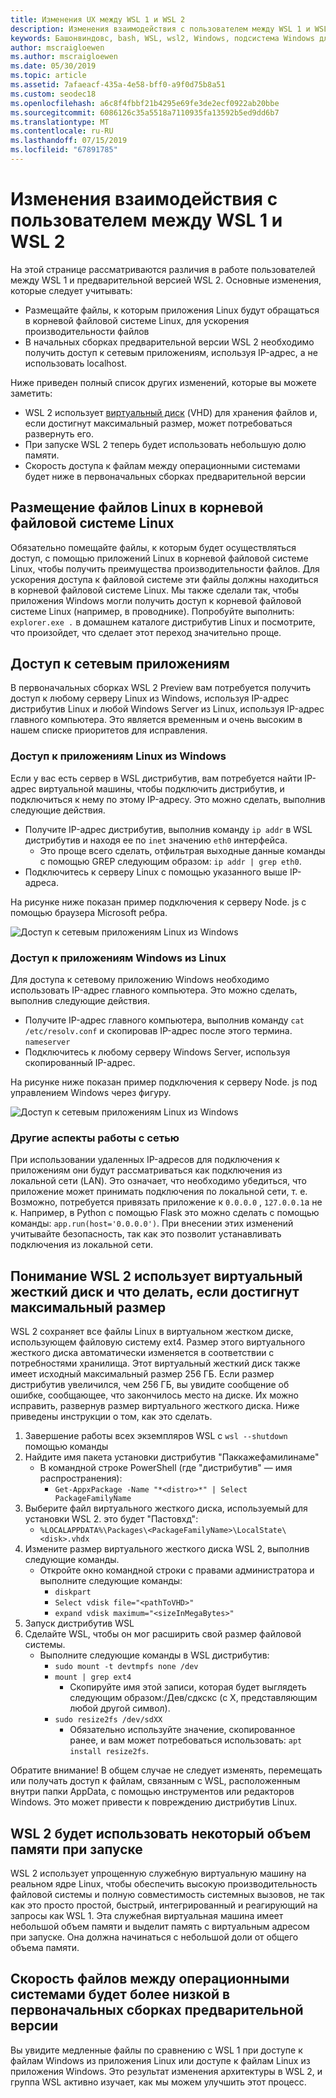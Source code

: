 ```yaml
---
title: Изменения UX между WSL 1 и WSL 2
description: Изменения взаимодействия с пользователем между WSL 1 и WSL 2
keywords: Башонвиндовс, bash, WSL, wsl2, Windows, подсистема Windows для Linux, виндовссубсистем, Ubuntu, Debian, SUSE, Windows 10
author: mscraigloewen
ms.author: mscraigloewen
ms.date: 05/30/2019
ms.topic: article
ms.assetid: 7afaeacf-435a-4e58-bff0-a9f0d75b8a51
ms.custom: seodec18
ms.openlocfilehash: a6c8f4fbbf21b4295e69fe3de2ecf0922ab20bbe
ms.sourcegitcommit: 6086126c35a5518a7110935fa13592b5ed9dd6b7
ms.translationtype: MT
ms.contentlocale: ru-RU
ms.lasthandoff: 07/15/2019
ms.locfileid: "67891785"
---
```

# <a name="user-experience-changes-between-wsl-1-and-wsl-2"></a>Изменения взаимодействия с пользователем между WSL 1 и WSL 2

На этой странице рассматриваются различия в работе пользователей между WSL 1 и предварительной версией WSL 2. Основные изменения, которые следует учитывать:

- Размещайте файлы, к которым приложения Linux будут обращаться в корневой файловой системе Linux, для ускорения производительности файлов
- В начальных сборках предварительной версии WSL 2 необходимо получить доступ к сетевым приложениям, используя IP-адрес, а не использовать localhost.

Ниже приведен полный список других изменений, которые вы можете заметить:

- WSL 2 использует [виртуальный диск](https://en.wikipedia.org/wiki/VHD_(file_format)) (VHD) для хранения файлов и, если достигнут максимальный размер, может потребоваться развернуть его.
- При запуске WSL 2 теперь будет использовать небольшую долю памяти.
- Скорость доступа к файлам между операционными системами будет ниже в первоначальных сборках предварительной версии

## <a name="place-your-linux-files-in-your-linux-root-file-system"></a>Размещение файлов Linux в корневой файловой системе Linux
Обязательно помещайте файлы, к которым будет осуществляться доступ, с помощью приложений Linux в корневой файловой системе Linux, чтобы получить преимущества производительности файлов. Для ускорения доступа к файловой системе эти файлы должны находиться в корневой файловой системе Linux. Мы также сделали так, чтобы приложения Windows могли получить доступ к корневой файловой системе Linux (например, в проводнике). Попробуйте выполнить: `explorer.exe .` в домашнем каталоге дистрибутив Linux и посмотрите, что произойдет, что сделает этот переход значительно проще. 

## <a name="accessing-network-applications"></a>Доступ к сетевым приложениям
В первоначальных сборках WSL 2 Preview вам потребуется получить доступ к любому серверу Linux из Windows, используя IP-адрес дистрибутив Linux и любой Windows Server из Linux, используя IP-адрес главного компьютера. Это является временным и очень высоким в нашем списке приоритетов для исправления.

### <a name="accessing-linux-applications-from-windows"></a>Доступ к приложениям Linux из Windows
Если у вас есть сервер в WSL дистрибутив, вам потребуется найти IP-адрес виртуальной машины, чтобы подключить дистрибутив, и подключиться к нему по этому IP-адресу. Это можно сделать, выполнив следующие действия.

- Получите IP-адрес дистрибутив, выполнив команду `ip addr` в WSL дистрибутив и находя ее по `inet` значению `eth0` интерфейса.
   - Это проще всего сделать, отфильтрая выходные данные команды с помощью GREP следующим образом: `ip addr | grep eth0`.
- Подключитесь к серверу Linux с помощью указанного выше IP-адреса.

На рисунке ниже показан пример подключения к серверу Node. js с помощью браузера Microsoft ребра.

![Доступ к сетевым приложениям Linux из Windows](media/wsl2-network-w2l.jpg)

### <a name="accessing-windows-applications-from-linux"></a>Доступ к приложениям Windows из Linux
Для доступа к сетевому приложению Windows необходимо использовать IP-адрес главного компьютера. Это можно сделать, выполнив следующие действия.

- Получите IP-адрес главного компьютера, выполнив команду `cat /etc/resolv.conf` и скопировав IP-адрес после этого термина. `nameserver` 
- Подключитесь к любому серверу Windows Server, используя скопированный IP-адрес.

На рисунке ниже показан пример подключения к серверу Node. js под управлением Windows через фигуру. 

![Доступ к сетевым приложениям Linux из Windows](media/wsl2-network-l2w.png)

### <a name="other-networking-considerations"></a>Другие аспекты работы с сетью

При использовании удаленных IP-адресов для подключения к приложениям они будут рассматриваться как подключения из локальной сети (LAN). Это означает, что необходимо убедиться, что приложение может принимать подключения по локальной сети, т. е. Возможно, потребуется привязать приложение к `0.0.0.0` , `127.0.0.1`а не к. Например, в Python с помощью Flask это можно сделать с помощью команды: `app.run(host='0.0.0.0')`. При внесении этих изменений учитывайте безопасность, так как это позволит устанавливать подключения из локальной сети. 

## <a name="understanding-wsl-2-uses-a-vhd-and-what-to-do-if-you-reach-its-max-size"></a>Понимание WSL 2 использует виртуальный жесткий диск и что делать, если достигнут максимальный размер
WSL 2 сохраняет все файлы Linux в виртуальном жестком диске, использующем файловую систему ext4. Размер этого виртуального жесткого диска автоматически изменяется в соответствии с потребностями хранилища. Этот виртуальный жесткий диск также имеет исходный максимальный размер 256 ГБ. Если размер дистрибутив увеличился, чем 256 ГБ, вы увидите сообщение об ошибке, сообщающее, что закончилось место на диске. Их можно исправить, развернув размер виртуального жесткого диска. Ниже приведены инструкции о том, как это сделать.

1. Завершение работы всех экземпляров WSL с `wsl --shutdown` помощью команды
2. Найдите имя пакета установки дистрибутив "Паккажефамилинаме"
   - В командной строке PowerShell (где "дистрибутив" — имя распространения):
      - `Get-AppxPackage -Name "*<distro>*" | Select PackageFamilyName`
3. Выберите файл виртуального жесткого диска, используемый для установки WSL 2. это будет "Пастовхд":
     - `%LOCALAPPDATA%\Packages\<PackageFamilyName>\LocalState\<disk>.vhdx`
4. Измените размер виртуального жесткого диска WSL 2, выполнив следующие команды.
   - Откройте окно командной строки с правами администратора и выполните следующие команды:
      - `diskpart`
      - `Select vdisk file="<pathToVHD>"`
      - `expand vdisk maximum="<sizeInMegaBytes>"`
5. Запуск дистрибутив WSL
6. Сделайте WSL, чтобы он мог расширить свой размер файловой системы.
   - Выполните следующие команды в WSL дистрибутив:
      - `sudo mount -t devtmpfs none /dev`
      - `mount | grep ext4`
         - Скопируйте имя этой записи, которая будет выглядеть следующим образом:/Дев/сдкскс (с X, представляющим любой другой символ).
      - `sudo resize2fs /dev/sdXX`
         - Обязательно используйте значение, скопированное ранее, и вам может потребоваться использовать: `apt install resize2fs`.

Обратите внимание! В общем случае не следует изменять, перемещать или получать доступ к файлам, связанным с WSL, расположенным внутри папки AppData, с помощью инструментов или редакторов Windows. Это может привести к повреждению дистрибутив Linux.

## <a name="wsl-2-will-use-some-memory-on-startup"></a>WSL 2 будет использовать некоторый объем памяти при запуске
WSL 2 использует упрощенную служебную виртуальную машину на реальном ядре Linux, чтобы обеспечить высокую производительность файловой системы и полную совместимость системных вызовов, не так как это просто простой, быстрый, интегрированный и реагирующий на запросы как WSL 1. Эта служебная виртуальная машина имеет небольшой объем памяти и выделит память с виртуальным адресом при запуске. Она должна начинаться с небольшой доли от общего объема памяти.

## <a name="cross-os-file-speed-will-be-slower-in-initial-preview-builds"></a>Скорость файлов между операционными системами будет более низкой в первоначальных сборках предварительной версии
Вы увидите медленные файлы по сравнению с WSL 1 при доступе к файлам Windows из приложения Linux или доступе к файлам Linux из приложения Windows. Это результат изменения архитектуры в WSL 2, и группа WSL активно изучает, как мы можем улучшить этот процесс.
